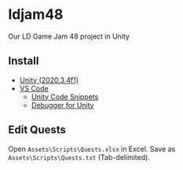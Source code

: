 # ldjam48

Our LD Game Jam 48 project in Unity

## Install

- [Unity (2020.3.4f1)](https://store.unity.com/download-nuo)
- [VS Code](https://code.visualstudio.com/Download)
  - [Unity Code Snippets](https://marketplace.visualstudio.com/items?itemName=kleber-swf.unity-code-snippets)
  - [Debugger for Unity](https://marketplace.visualstudio.com/items?itemName=Unity.unity-debug)

## Edit Quests

Open `Assets\Scripts\Quests.xlsx` in Excel.
Save as `Assets\Scripts\Quests.txt` (Tab-delimited).

